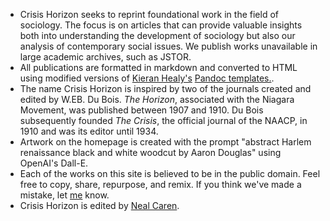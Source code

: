 * Crisis Horizon seeks to reprint foundational work in the field of sociology. The focus is on articles that can provide valuable insights both into understanding the development of sociology but also our analysis of contemporary social issues. We publish works unavailable in large academic archives, such as JSTOR. 
* All publications are formatted in markdown and converted to HTML using modified versions of [Kieran Healy's](https://kieranhealy.org) [Pandoc templates.](https://github.com/kjhealy/pandoc-templates).
* The name <span class="small-caps">Crisis Horizon</span> is inspired by two of the journals created and edited by W.EB. Du Bois. *The Horizon*, associated with the Niagara Movement, was published between 1907 and 1910. Du Bois subsequently founded *The Crisis*, the official journal of the NAACP, in 1910 and was its editor until 1934.
* Artwork on the homepage is created with the prompt "abstract Harlem renaissance black and white woodcut by Aaron Douglas" using OpenAI's Dall-E.
* Each of the works on this site is believed to be in the public domain. Feel free to copy, share, repurpose, and remix. If you think we've made a mistake, let [me](neal.caren@unc.edu) know.
* <span class="small-caps">Crisis Horizon</span> is edited by [Neal Caren](https://nealcaren.org). 